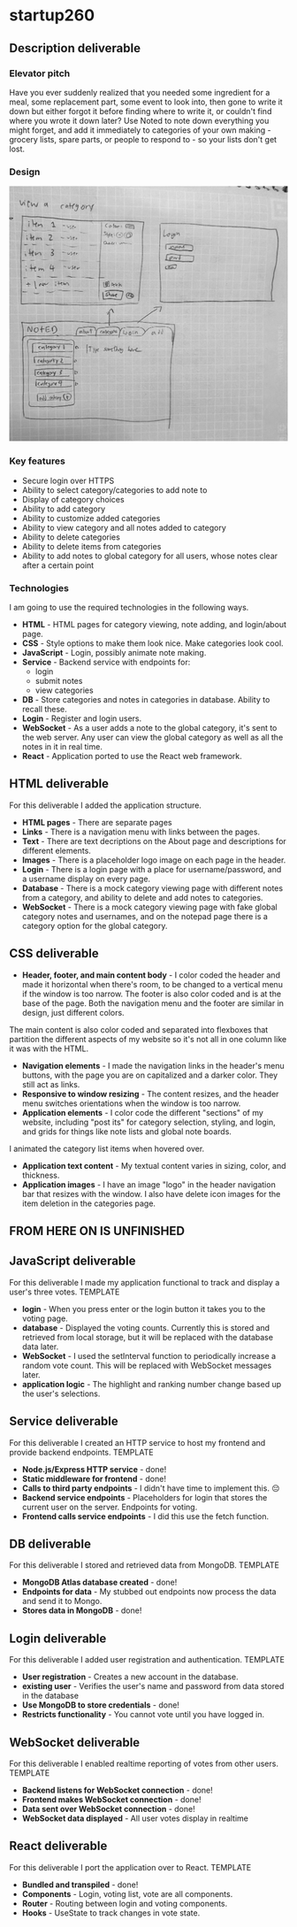 # startup260
## Description deliverable

### Elevator pitch

Have you ever suddenly realized that you needed some ingredient for a meal, some replacement part, some event to look into, then gone to write it down but either forgot it before finding where to write it, or couldn't find where you wrote it down later? Use Noted to note down everything you might forget, and add it immediately to categories of your own making - grocery lists, spare parts, or people to respond to - so your lists don't get lost.

### Design

![Mock](mockup.jpg)

### Key features

- Secure login over HTTPS
- Ability to select category/categories to add note to
- Display of category choices
- Ability to add category
- Ability to customize added categories
- Ability to view category and all notes added to category
- Ability to delete categories
- Ability to delete items from categories
- Ability to add notes to global category for all users, whose notes clear after a certain point

### Technologies

I am going to use the required technologies in the following ways.

- **HTML** - HTML pages for category viewing, note adding, and login/about page.
- **CSS** - Style options to make them look nice. Make categories look cool.
- **JavaScript** - Login, possibly animate note making.
- **Service** - Backend service with endpoints for:
  - login
  - submit notes
  - view categories
- **DB** - Store categories and notes in categories in database. Ability to recall these.
- **Login** - Register and login users.
- **WebSocket** - As a user adds a note to the global category, it's sent to the web server. Any user can view the global category as well as all the notes in it in real time.
- **React** - Application ported to use the React web framework.

## HTML deliverable

For this deliverable I added the application structure.

- **HTML pages** - There are separate pages
- **Links** - There is a navigation menu with links between the pages.
- **Text** - There are text decriptions on the About page and descriptions for different elements.
- **Images** - There is a placeholder logo image on each page in the header.
- **Login** - There is a login page with a place for username/password, and a username display on every page.
- **Database** - There is a mock category viewing page with different notes from a category, and ability to delete and add notes to categories.
- **WebSocket** - There is a mock category viewing page with fake global category notes and usernames, and on the notepad page there is a category option for the global category.

## CSS deliverable

- **Header, footer, and main content body** - I color coded the header and made it horizontal when there's room, to be changed to a vertical menu if the window is too narrow. The footer is also color coded and is at the base of the page. Both the navigation menu and the footer are similar in design, just different colors.

The main content is also color coded and separated into flexboxes that partition the different aspects of my website so it's not all in one column like it was with the HTML.
- **Navigation elements** - I made the navigation links in the header's menu buttons, with the page you are on capitalized and a darker color. They still act as links.
- **Responsive to window resizing** - The content resizes, and the header menu switches orientations when the window is too narrow.
- **Application elements** - I color code the different "sections" of my website, including "post its" for category selection, styling, and login, and grids for things like note lists and global note boards.

I animated the category list items when hovered over.
- **Application text content** - My textual content varies in sizing, color, and thickness.
- **Application images** - I have an image "logo" in the header navigation bar that resizes with the window. I also have delete icon images for the item deletion in the categories page.


## FROM HERE ON IS UNFINISHED
## JavaScript deliverable

For this deliverable I made my application functional to track and display a user's three votes.
TEMPLATE
- **login** - When you press enter or the login button it takes you to the voting page.
- **database** - Displayed the voting counts. Currently this is stored and retrieved from local storage, but it will be replaced with the database data later.
- **WebSocket** - I used the setInterval function to periodically increase a random vote count. This will be replaced with WebSocket messages later.
- **application logic** - The highlight and ranking number change based up the user's selections.

## Service deliverable

For this deliverable I created an HTTP service to host my frontend and provide backend endpoints.
TEMPLATE
- **Node.js/Express HTTP service** - done!
- **Static middleware for frontend** - done!
- **Calls to third party endpoints** - I didn't have time to implement this. 😔
- **Backend service endpoints** - Placeholders for login that stores the current user on the server. Endpoints for voting.
- **Frontend calls service endpoints** - I did this use the fetch function.

## DB deliverable

For this deliverable I stored and retrieved data from MongoDB.
TEMPLATE
- **MongoDB Atlas database created** - done!
- **Endpoints for data** - My stubbed out endpoints now process the data and send it to Mongo.
- **Stores data in MongoDB** - done!

## Login deliverable

For this deliverable I added user registration and authentication.
TEMPLATE
- **User registration** - Creates a new account in the database.
- **existing user** - Verifies the user's name and password from data stored in the database
- **Use MongoDB to store credentials** - done!
- **Restricts functionality** - You cannot vote until you have logged in.

## WebSocket deliverable

For this deliverable I enabled realtime reporting of votes from other users.
TEMPLATE
- **Backend listens for WebSocket connection** - done!
- **Frontend makes WebSocket connection** - done!
- **Data sent over WebSocket connection** - done!
- **WebSocket data displayed** - All user votes display in realtime

## React deliverable

For this deliverable I port the application over to React.
TEMPLATE
- **Bundled and transpiled** - done!
- **Components** - Login, voting list, vote are all components.
- **Router** - Routing between login and voting components.
- **Hooks** - UseState to track changes in vote state.

